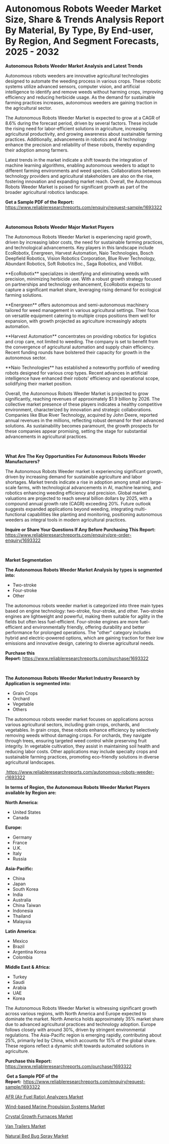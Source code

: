 <p><h1>Autonomous Robots Weeder Market Size, Share & Trends Analysis Report By Material, By Type, By End-user, By Region, And Segment Forecasts, 2025 - 2032</h1></p><p><strong>Autonomous Robots Weeder Market Analysis and Latest Trends</strong></p>
<p><p>Autonomous robots weeders are innovative agricultural technologies designed to automate the weeding process in various crops. These robotic systems utilize advanced sensors, computer vision, and artificial intelligence to identify and remove weeds without harming crops, improving efficiency and reducing herbicide usage. As the demand for sustainable farming practices increases, autonomous weeders are gaining traction in the agricultural sector.</p><p>The Autonomous Robots Weeder Market is expected to grow at a CAGR of 8.6% during the forecast period, driven by several factors. These include the rising need for labor-efficient solutions in agriculture, increasing agricultural productivity, and growing awareness about sustainable farming practices. Additionally, advancements in robotics and AI technology enhance the precision and reliability of these robots, thereby expanding their adoption among farmers.</p><p>Latest trends in the market indicate a shift towards the integration of machine learning algorithms, enabling autonomous weeders to adapt to different farming environments and weed species. Collaborations between technology providers and agricultural stakeholders are also on the rise, fostering innovation and expanding market reach. Overall, the Autonomous Robots Weeder Market is poised for significant growth as part of the broader agricultural robotics landscape.</p></p>
<p><strong>Get a Sample PDF of the Report:&nbsp;</strong> <a href="https://www.reliableresearchreports.com/enquiry/request-sample/1693322?utm_campaign=102&utm_medium=2&utm_source=Github&utm_content=ia&utm_term=27032025&utm_id=autonomous-robots-weeder">https://www.reliableresearchreports.com/enquiry/request-sample/1693322</a></p>
<p>&nbsp;</p>
<p><strong>Autonomous Robots Weeder Major Market Players</strong></p>
<p><p>The Autonomous Robots Weeder Market is experiencing rapid growth, driven by increasing labor costs, the need for sustainable farming practices, and technological advancements. Key players in this landscape include EcoRobotix, Energreen, Harvest Automation, Naio Technologies, Bosch Deepfield Robotics, Vision Robotics Corporation, Blue River Technology, Abundant Robotics, Soft Robotics Inc., Saga Robotics, and VitiBot.</p><p>**EcoRobotix** specializes in identifying and eliminating weeds with precision, minimizing herbicide use. With a robust growth strategy focused on partnerships and technology enhancement, EcoRobotix expects to capture a significant market share, leveraging rising demand for ecological farming solutions.</p><p>**Energreen** offers autonomous and semi-autonomous machinery tailored for weed management in various agricultural settings. Their focus on versatile equipment catering to multiple crops positions them well for expansion, with growth projected as agriculture increasingly adopts automation.</p><p>**Harvest Automation** concentrates on providing robotics for logistics and crop care, not limited to weeding. The company is set to benefit from the convergence of agricultural automation and supply chain efficiency. Recent funding rounds have bolstered their capacity for growth in the autonomous sector.</p><p>**Naio Technologies** has established a noteworthy portfolio of weeding robots designed for various crop types. Recent advances in artificial intelligence have enhanced their robots' efficiency and operational scope, solidifying their market position.</p><p>Overall, the Autonomous Robots Weeder Market is projected to grow significantly, reaching revenues of approximately $1.9 billion by 2026. The collective market presence of these players indicates a healthy competitive environment, characterized by innovation and strategic collaborations. Companies like Blue River Technology, acquired by John Deere, reported annual revenues in the millions, reflecting robust demand for their advanced solutions. As sustainability becomes paramount, the growth prospects for these companies appear promising, setting the stage for substantial advancements in agricultural practices.</p></p>
<p>&nbsp;</p>
<p><strong>What Are The Key Opportunities For Autonomous Robots Weeder Manufacturers?</strong></p>
<p><p>The Autonomous Robots Weeder market is experiencing significant growth, driven by increasing demand for sustainable agriculture and labor shortages. Market trends indicate a rise in adoption among small and large-scale farms, with technological advancements in AI, machine learning, and robotics enhancing weeding efficiency and precision. Global market valuations are projected to reach several billion dollars by 2025, with a compound annual growth rate (CAGR) exceeding 20%. Future outlook suggests expanded applications beyond weeding, integrating multi-functional capabilities like planting and monitoring, positioning autonomous weeders as integral tools in modern agricultural practices.</p></p>
<p><strong>Inquire or Share Your Questions If Any Before Purchasing This Report:</strong> <a href="https://www.reliableresearchreports.com/enquiry/pre-order-enquiry/1693322?utm_campaign=102&utm_medium=2&utm_source=Github&utm_content=ia&utm_term=27032025&utm_id=autonomous-robots-weeder">https://www.reliableresearchreports.com/enquiry/pre-order-enquiry/1693322</a></p>
<p>&nbsp;</p>
<p><strong>Market Segmentation</strong></p>
<p><strong>The Autonomous Robots Weeder Market Analysis by types is segmented into:</strong></p>
<p><ul><li>Two-stroke</li><li>Four-stroke</li><li>Other</li></ul></p>
<p><p>The autonomous robots weeder market is categorized into three main types based on engine technology: two-stroke, four-stroke, and other. Two-stroke engines are lightweight and powerful, making them suitable for agility in the fields but often less fuel-efficient. Four-stroke engines are more fuel-efficient and environmentally friendly, offering durability and better performance for prolonged operations. The "other" category includes hybrid and electric-powered options, which are gaining traction for their low emissions and innovative design, catering to diverse agricultural needs.</p></p>
<p><strong>Purchase this Report:&nbsp;</strong><a href="https://www.reliableresearchreports.com/purchase/1693322?utm_campaign=102&utm_medium=2&utm_source=Github&utm_content=ia&utm_term=27032025&utm_id=autonomous-robots-weeder">https://www.reliableresearchreports.com/purchase/1693322</a></p>
<p>&nbsp;</p>
<p><strong>The Autonomous Robots Weeder Market Industry Research by Application is segmented into:</strong></p>
<p><ul><li>Grain Crops</li><li>Orchard</li><li>Vegetable</li><li>Others</li></ul></p>
<p><p>The autonomous robots weeder market focuses on applications across various agricultural sectors, including grain crops, orchards, and vegetables. In grain crops, these robots enhance efficiency by selectively removing weeds without damaging crops. For orchards, they navigate through trees, ensuring targeted weed control while preserving fruit integrity. In vegetable cultivation, they assist in maintaining soil health and reducing labor costs. Other applications may include specialty crops and sustainable farming practices, promoting eco-friendly solutions in diverse agricultural landscapes.</p></p>
<p><a href="https://www.reliableresearchreports.com/autonomous-robots-weeder-r1693322?utm_campaign=102&utm_medium=2&utm_source=Github&utm_content=ia&utm_term=27032025&utm_id=autonomous-robots-weeder">&nbsp;https://www.reliableresearchreports.com/autonomous-robots-weeder-r1693322</a></p>
<p><strong>In terms of Region, the Autonomous Robots Weeder Market Players available by Region are:</strong></p>
<p>
    <p> <strong> North America: </strong>
        <ul>
            <li>United States</li>
            <li>Canada</li>
        </ul>
        </p> 
    <p> <strong> Europe: </strong>
        <ul>
            <li>Germany</li>
            <li>France</li>
            <li>U.K.</li>
            <li>Italy</li>
            <li>Russia</li>
        </ul>
        </p> 
    <p> <strong> Asia-Pacific: </strong>
        <ul>
            <li>China</li>
            <li>Japan</li>
            <li>South Korea</li>
            <li>India</li>
            <li>Australia</li>
            <li>China Taiwan</li>
            <li>Indonesia</li>
            <li>Thailand</li>
            <li>Malaysia</li>
        </ul>
        </p> 
    <p> <strong> Latin America: </strong>
        <ul>
            <li>Mexico</li>
            <li>Brazil</li>
            <li>Argentina Korea</li>
            <li>Colombia</li>
        </ul>
        </p> 
    <p> <strong> Middle East & Africa: </strong>
        <ul>
            <li>Turkey</li>
            <li>Saudi</li>
            <li>Arabia</li>
            <li>UAE</li>
            <li>Korea</li>
        </ul>
    </p>
    </p>
<p><p>The Autonomous Robots Weeder Market is witnessing significant growth across various regions, with North America and Europe expected to dominate the market. North America holds approximately 35% market share due to advanced agricultural practices and technology adoption. Europe follows closely with around 30%, driven by stringent environmental regulations. The Asia-Pacific region is emerging rapidly, contributing about 25%, primarily led by China, which accounts for 15% of the global share. These regions reflect a dynamic shift towards automated solutions in agriculture.</p></p>
<p><strong>Purchase this Report: </strong><a href="https://www.reliableresearchreports.com/purchase/1693322?utm_campaign=102&utm_medium=2&utm_source=Github&utm_content=ia&utm_term=27032025&utm_id=autonomous-robots-weeder">https://www.reliableresearchreports.com/purchase/1693322</a></p>
<p>&nbsp;<strong>Get a Sample PDF of the Report:&nbsp;&nbsp;</strong><a href="https://www.reliableresearchreports.com/enquiry/request-sample/1693322?utm_campaign=102&utm_medium=2&utm_source=Github&utm_content=ia&utm_term=27032025&utm_id=autonomous-robots-weeder">https://www.reliableresearchreports.com/enquiry/request-sample/1693322</a></p>
<p><strong></strong></p>
<p><p><a href="https://github.com/ubavicachida/Market-Research-Report-List-1/blob/main/afr-air-fuel-ratio-analyzers-market.md?utm_campaign=102&utm_medium=2&utm_source=Github&utm_content=ia&utm_term=27032025&utm_id=autonomous-robots-weeder">AFR (Air Fuel Ratio) Analyzers Market</a></p><p><a href="https://github.com/dringmurza6r/Market-Research-Report-List-1/blob/main/wind-based-marine-propulsion-systems-market.md?utm_campaign=102&utm_medium=2&utm_source=Github&utm_content=ia&utm_term=27032025&utm_id=autonomous-robots-weeder">Wind-based Marine Propulsion Systems Market</a></p><p><a href="https://github.com/vaduzunny/Market-Research-Report-List-1/blob/main/crystal-growth-furnaces-market.md?utm_campaign=102&utm_medium=2&utm_source=Github&utm_content=ia&utm_term=27032025&utm_id=autonomous-robots-weeder">Crystal Growth Furnaces Market</a></p><p><a href="https://github.com/dayaanapis5/Market-Research-Report-List-1/blob/main/van-trailers-market.md?utm_campaign=102&utm_medium=2&utm_source=Github&utm_content=ia&utm_term=27032025&utm_id=autonomous-robots-weeder">Van Trailers Market</a></p><p><a href="https://github.com/gasikcalbos8/Market-Research-Report-List-1/blob/main/natural-bed-bug-spray-market.md?utm_campaign=102&utm_medium=2&utm_source=Github&utm_content=ia&utm_term=27032025&utm_id=autonomous-robots-weeder">Natural Bed Bug Spray Market</a></p></p>